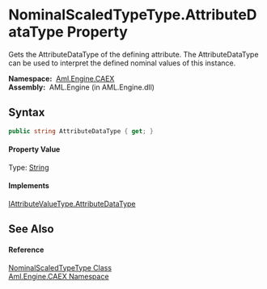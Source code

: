 NominalScaledTypeType.AttributeDataType Property
================================================
Gets the AttributeDataType of the defining attribute. The AttributeDataType can be used to interpret the defined nominal values of this instance.

  **Namespace:**  [Aml.Engine.CAEX][1]  
  **Assembly:**  AML.Engine (in AML.Engine.dll)

Syntax
------

```csharp
public string AttributeDataType { get; }
```

#### Property Value
Type: [String][2]
#### Implements
[IAttributeValueType.AttributeDataType][3]  


See Also
--------

#### Reference
[NominalScaledTypeType Class][4]  
[Aml.Engine.CAEX Namespace][1]  

[1]: ../README.md
[2]: https://docs.microsoft.com/dotnet/api/system.string
[3]: ../IAttributeValueType/AttributeDataType.md
[4]: README.md
[5]: https://www.automationml.org
[6]: ../../icons/logoShade.png
